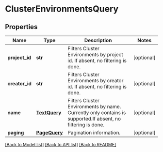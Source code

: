 # ClusterEnvironmentsQuery

## Properties
Name | Type | Description | Notes
------------ | ------------- | ------------- | -------------
**project_id** | **str** | Filters Cluster Environments by project id. If absent, no filtering is done. | [optional] 
**creator_id** | **str** | Filters Cluster Environments by creator id. If absent, no filtering is done. | [optional] 
**name** | [**TextQuery**](TextQuery.md) | Filters Cluster Environments by name. Currently only contains is supported.If absent, no filtering is done. | [optional] 
**paging** | [**PageQuery**](PageQuery.md) | Pagination information. | [optional] 

[[Back to Model list]](../README.md#documentation-for-models) [[Back to API list]](../README.md#documentation-for-api-endpoints) [[Back to README]](../README.md)


